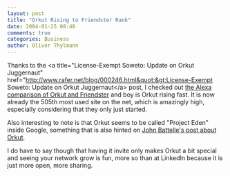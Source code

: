 ```yaml
---
layout: post
title: "Orkut Rising to Friendster Rank"
date: 2004-01-25 08:48
comments: true
categories: Business
author: Oliver Thylmann
---
```



Thanks to the &lt;a title=&quot;License-Exempt Soweto: Update on Orkut Juggernaut&quot; href=&quot;http://www.rafer.net/blog/000246.html&quot;&gt;License-Exempt Soweto: Update on Orkut Juggernaut&lt;/a&gt; post, I checked out [the Alexa comparison of Orkut and Friendster](http://www.alexa.com/data/details/traffic_details?&amp;range=3m&amp;size=large&amp;compare_sites=friendster.com&amp;url=orkut.com) and boy is Orkut rising fast. It is now already the 505th most used site on the net, which is amazingly high, especially considering that they only just started. 

Also interesting to note is that Orkut seems to be called &quot;Project Eden&quot; inside Google, something that is also hinted on [John Battelle's post about Orkut](http://battellemedia.com/archives/000261.php). 

I do have to say though that having it invite only makes Orkut a bit special and seeing your network grow is fun, more so than at LinkedIn because it is just more open, more sharing.

